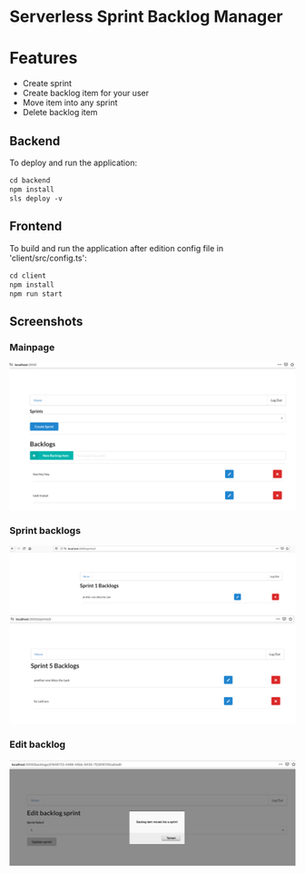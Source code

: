 # Serverless Sprint Backlog Manager

# Features

- Create sprint
- Create backlog item for your user
- Move item into any sprint
- Delete backlog item

## Backend

To deploy and run the application:

```
cd backend
npm install
sls deploy -v
```

## Frontend

To build and run the application after edition config file in 'client/src/config.ts':
```
cd client
npm install
npm run start
```

## Screenshots

### Mainpage
![Alt text](screenshots/mainpag.PNG?raw=true "mainpag")

### Sprint backlogs

![Alt text](screenshots/sprintbacklogs.PNG?raw=true "sprintbacklogs")
![Alt text](screenshots/sprintbacklogs2.PNG?raw=true "sprintbacklogs2")

### Edit backlog

![Alt text](screenshots/editbacklog.PNG?raw=true "editbacklog")
